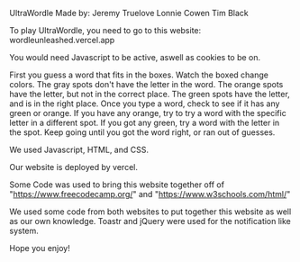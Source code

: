 UltraWordle
Made by:
Jeremy Truelove
Lonnie Cowen
Tim Black

To play UltraWordle, you need to go to this website:
wordleunleashed.vercel.app

You would need Javascript to be active, aswell as cookies to be on.

First you guess a word that fits in the boxes.
Watch the boxed change colors.
The gray spots don't have the letter in the word.
The orange spots have the letter, but not in the correct place.
The green spots have the letter, and is in the right place.
Once you type a word, check to see if it has any green or orange.
If you have any orange, try to try a word with the specific letter in a different spot.
If you got any green, try a word with the letter in the spot.
Keep going until you got the word right, or ran out of guesses.

We used Javascript, HTML, and CSS.

Our website is deployed by vercel.

Some Code was used to bring this website together off of
"https://www.freecodecamp.org/" and "https://www.w3schools.com/html/"

We used some code from both websites to put together this website as well as our own knowledge.
Toastr and jQuery were used for the notification like system.

Hope you enjoy!